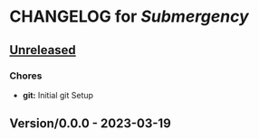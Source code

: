 <!-- this is a generated file -->
# CHANGELOG for *Submergency*

<a name="Unreleased"></a>
## [Unreleased]

### Chores
- **git:** Initial git Setup


<a name="Version/0.0.0"></a>
## Version/0.0.0 - 2023-03-19

[Unreleased]: brettkiste:/Volumes/UsersSpace/boesler/projekte/git-repositories/Submergency.git/compare/Version/0.0.0...HEAD
